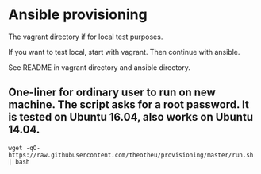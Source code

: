 
# Ansible provisioning

The vagrant directory if for local test purposes.

If you want to test local, start with vagrant. Then continue with ansible.

See README in vagrant directory and ansible directory.

## One-liner for ordinary user to run on new machine. The script asks for a root password. It is tested on Ubuntu 16.04, also works on Ubuntu 14.04.


`wget -qO- https://raw.githubusercontent.com/theotheu/provisioning/master/run.sh | bash`
